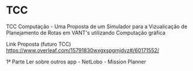 ﻿# TCC
TCC Computação - Uma Proposta de um Simulador para a Vizualicação de Planejamento de Rotas em VANT's utilizando Computação gráfica

Link Proposta (futuro TCC)
https://www.overleaf.com/15791830wxgxspgmjdvz#/60171552/

1ª Parte
Ler sobre outros app
	- NetLobo
	- Mission Planner